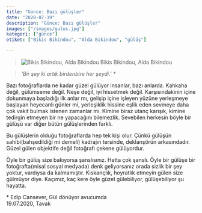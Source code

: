 ```yaml
---
title: "Günce: Bazı gülüşler"
date: "2020-07-19"
description: "Günce: Bazı gülüşler"
images: ["/images/gulus.jpg"]
kategori: ["günce"]
etiket: ["Bikis Bikindou", "Alda Bikindou", "gülüş"]

---
```


>![Bikis Bikindou, Alda Bikindou](/images/gulus.jpeg) Bikis Bikindou, Alda Bikindou

>*‘Bir şey ki artık birdenbire her şeydi.’ \**

Bazı fotoğraflarda ne kadar güzel gülüyor insanlar, bazı anlarda. Kahkaha değil, gülümseme değil. Neşe değil, iyi hissetmek değil. Karşısındakinin içine dokunmaya başladığı ilk anlar mı, gelişip içine işleyen yüzüne yerleşmeye başlayan heyecanlı günler mi, yerleşiklik hissine eşlik eden sevmeye daha çok vakit bulmak istenen zamanlar mı. Kimine biraz utanç karışık, kimine tedirgin etmeyen bir ne yapacağını bilemezlik. Sevebilen herkesin böyle bir gülüşü var diğer bütün gülüşlerinden farklı. 

<!--more-->

Bu gülüşlerin olduğu fotoğraflarda hep tek kişi olur. Çünkü gülüşün sahibi(bahşedildiği mi demeli) kadrajın tersinde, deklanşörün arkasındadır. Güzel gülen objektife değil fotoğrafı çekene gülüyordur.

Öyle bir gülüş size bakıyorsa şanslısınız. Hatta çok şanslı. Öyle bir gülüşe bir fotoğrafta(misal sosyal medyada) denk geliyorsanız orada sizlik bir şey yoktur, vardıysa da kalmamıştır. Kıskançlık, hoyratlık etmeyin gülen size gülmüyor diye. Kaçımız, kaç kere öyle güzel gülebiliyor, gülüşebiliyor şu hayatta. 



\* Edip Cansever, Gül dönüyor avucumda  
19.07.2020, Tavak